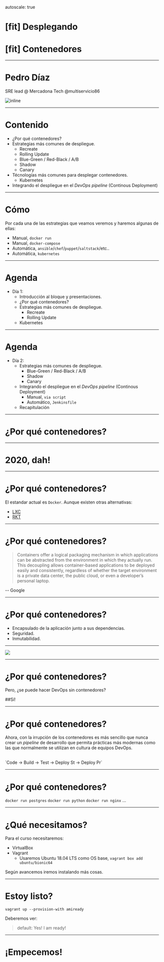 autoscale: true
# [fit] Desplegando
# [fit] Contenedores
---
# Pedro Díaz

SRE lead @ Mercadona Tech
@multiservicio86

![inline](https://storage.googleapis.com/mercadonatech/assets/img/teamimages/MercadonaOnlineTeam20200107-16.jpg)

---
# Contenido
- ¿Por qué contenedores?
- Estrategias más comunes de despliegue.
    - Recreate
    - Rolling Update
    - Blue-Green / Red-Black / A/B
    - Shadow
    - Canary
- Técnologías más comunes para desplegar contenedores.
    - Kubernetes
- Integrando el despliegue en el _DevOps pipeline_ (Continous Deployment)

---
# Cómo

Por cada una de las estrategias que veamos veremos y haremos algunas de ellas:
- Manual, `docker run`
- Manual, `docker-compose`
- Automática, `ansible`/`chef`/`puppet`/`saltstack`/etc..
- Automática, `kubernetes`

---
# Agenda

- Día 1:
    - Introducción al bloque y presentaciones.
    - ¿Por qué contenedores?
    - Estrategias más comunes de despliegue.
        - Recreate
        - Rolling Update
    - Kubernetes

---
# Agenda

- Día 2:
    - Estrategias más comunes de despliegue.
        - Blue-Green / Red-Black / A/B
        - Shadow
        - Canary
    - Integrando el despliegue en el _DevOps pipeline_ (Continous Deployment)
        - Manual, `via script`
        - Automático, `Jenkinsfile`
    - Recapitulación

---
# ¿Por qué contenedores?

---
# 2020, dah!

---
# ¿Por qué contenedores?

El estandar actual es `Docker`. Aunque existen otras alternativas:

- [LXC](https://linuxcontainers.org)
- [RKT](https://coreos.com/rkt/)

---
# ¿Por qué contenedores?

> Containers offer a logical packaging mechanism in which applications can be abstracted from the environment in which they actually run. This decoupling allows container-based applications to be deployed easily and consistently, regardless of whether the target environment is a private data center, the public cloud, or even a developer’s personal laptop.

-- Google

---
# ¿Por qué contenedores?

- Encapsulado de la aplicación junto a sus dependencias.
- Seguridad.
- Inmutabilidad.

---
![](https://youtu.be/II4PFe9BbmE)

---
# ¿Por qué contenedores?
Pero, ¿se puede hacer DevOps sin contenedores?

##Sí!

---
# ¿Por qué contenedores?

Ahora, con la irrupción de los contenedores es más sencillo que nunca crear un _pipeline_ de desarrollo que permita prácticas más modernas como las que normalmente se utilizan en cultura de equipos DevOps.

<br/>
`Code -> Build -> Test -> Deploy St -> Deploy Pr`

---
# ¿Por qué contenedores?

`docker run postgres`
`docker run python`
`docker run nginx`
...

---
# ¿Qué necesitamos?

Para el curso necesitaremos:

- VirtualBox
- Vagrant
    - Usaremos Ubuntu 18.04 LTS como OS base, `vagrant box add ubuntu/bionic64`


Según avancemos iremos instalando más cosas.

---
# Estoy listo?

`vagrant up --provision-with amiready`

Deberemos ver:

> default: Yes! I am ready!

---
# ¡Empecemos!

